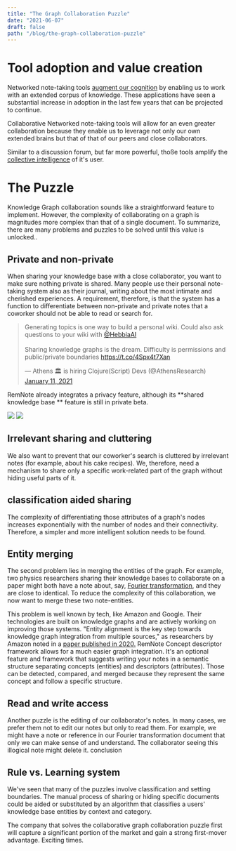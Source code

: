 ```yaml
---
title: "The Graph Collaboration Puzzle"
date: "2021-06-07"
draft: false
path: "/blog/the-graph-collaboration-puzzle"
---
```


# Tool adoption and value creation

Networked note-taking tools [augment our cognition](https://moritz.digital/cas) by enabling us to work with an extended corpus of knowledge. These applications have seen a substantial increase in adoption in the last few years that can be projected to continue.

Collaborative Networked note-taking tools will allow for an even greater collaboration because they enable us to leverage not only our own extended brains but that of that of our peers and close collaborators.

Similar to a discussion forum, but far more powerful, thoße tools amplify the [collective intelligence](https://en.wikipedia.org/wiki/Collective_intelligence) of it's user.

# The Puzzle

Knowledge Graph collaboration sounds like a straightforward feature to implement. However, the complexity of collaborating on a graph is magnitudes more complex than that of a single document. To summarize, there are many problems and puzzles to be solved until this value is unlocked..

## Private and non-private

When sharing your knowledge base with a close collaborator, you want to make sure nothing private is shared. Many people use their personal note-taking system also as their journal, writing about the most intimate and cherished experiences. A requirement, therefore, is that the system has a function to differentiate between non-private and private notes that a coworker should not be able to read or search for.

<blockquote class="twitter-tweet"><p lang="en" dir="ltr">Generating topics is one way to build a personal wiki. Could also ask questions to your wiki with <a href="https://twitter.com/HebbiaAI?ref_src=twsrc%5Etfw">@HebbiaAI</a> <br><br>Sharing knowledge graphs is the dream. Difficulty is permissions and public/private boundaries <a href="https://t.co/4Spx4t7Xan">https://t.co/4Spx4t7Xan</a></p>&mdash; Athens 🏛 is hiring Clojure(Script) Devs (@AthensResearch) <a href="https://twitter.com/AthensResearch/status/1348486878983458817?ref_src=twsrc%5Etfw">January 11, 2021</a></blockquote>

RemNote already integrates a privacy feature, although its **shared knowledge base ** feature is still in private beta.

![](https://remnote-user-data.s3.amazonaws.com/SQxlxzXa_dB36uovos9Hi6YfSK8FOwixUkCYByEkpEOtUkcKd_i69dSI0D2_-F5swogsqzE5b3b8oQ928Dpd-t4IrwFHjjPpD6mzsLNeBp5psUcEmGSjMIwIyuhSjZXh.png)
![](https://remnote-user-data.s3.amazonaws.com/QqWUF8QFyUQrhYTxTBg5FgesDf1ZYWmuLoRqMzx6nQRD1ht3-IoB-t0E-EoDGDvJZ_CiHdUgVLfIT6nxmSWHzmzoGw5BEVh3cuIeP5z661q3-PqFfVooFtTt2M6VbOTY.png)

## Irrelevant sharing and cluttering

We also want to prevent that our coworker's search is cluttered by irrelevant notes (for example, about his cake recipes). We, therefore, need a mechanism to share only a specific work-related part of the graph without hiding useful parts of it.

## classification aided sharing

The complexity of differentiating those attributes of a graph's nodes increases exponentially with the number of nodes and their connectivity. Therefore, a simpler and more intelligent solution needs to be found.

## Entity merging

The second problem lies in merging the entities of the graph. For example, two physics researchers sharing their knowledge bases to collaborate on a paper might both have a note about, say, [Fourier transformation](https://en.wikipedia.org/wiki/Fourier_transform), and they are close to identical. To reduce the complexity of this collaboration, we now want to merge these two note-entities.

This problem is well known by tech, like Amazon and Google. Their technologies are built on knowledge graphs and are actively working on improving those systems. "Entity alignment is the key step towards knowledge graph integration from multiple sources," as researchers by Amazon noted in a [paper published in 2020.](https://www.amazon.science/blog/combining-knowledge-graphs-quickly-and-accurately)
RemNote Concept descriptor framework allows for a much easier graph integration. It's an optional feature and framework that suggests writing your notes in a semantic structure separating concepts (entities) and descriptors (attributes). Those can be detected, compared, and merged because they represent the same concept and follow a specific structure.

## Read and write access

Another puzzle is the editing of our collaborator's notes. In many cases, we prefer them not to edit our notes but only to read them. For example, we might have a note or reference in our Fourier transformation document that only we can make sense of and understand. The collaborator seeing this illogical note might delete it.
conclusion

## Rule vs. Learning system

We've seen that many of the puzzles involve classification and setting boundaries. The manual process of sharing or hiding specific documents could be aided or substituted by an algorithm that classifies a users' knowledge base entities by context and category.

The company that solves the collaborative graph collaboration puzzle first will capture a significant portion of the market and gain a strong first-mover advantage. Exciting times.
